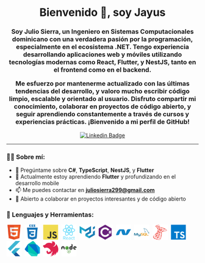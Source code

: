 <div id="header" align="center">
    <h1 align="center">Bienvenido 👋, soy Jayus</h1>
    <h3 align="center">
Soy Julio Sierra, un Ingeniero en Sistemas Computacionales dominicano con una verdadera pasión por la programación, especialmente en el ecosistema .NET. Tengo experiencia desarrollando aplicaciones web y móviles utilizando tecnologías modernas como React, Flutter, y NestJS, tanto en el frontend como en el backend.

Me esfuerzo por mantenerme actualizado con las últimas tendencias del desarrollo, y valoro mucho escribir código limpio, escalable y orientado al usuario. Disfruto compartir mi conocimiento, colaborar en proyectos de código abierto, y seguir aprendiendo constantemente a través de cursos y experiencias prácticas.
        <strong>¡Bienvenido a mi perfil de GitHub!</strong>
    </h3>
</div>

<div id="badges" align="center">
    <a href="https://www.linkedin.com/in/julio-sierra-jimenez/" target="_blank">
        <img src="https://img.shields.io/badge/LinkedIn-Julio%20Sierra-informational" alt="Linkedin Badge" />
    </a>
</div>

---

### 👨‍💻 Sobre mí:

- 💬 Pregúntame sobre **C#**, **TypeScript**, **NestJS**, y **Flutter**
- 🌱 Actualmente estoy aprendiendo **Flutter** y profundizando en el desarrollo mobile
- 📫 Me puedes contactar en **juliosierra299@gmail.com**
- 🤝 Abierto a colaborar en proyectos interesantes y de código abierto

<!-- - 🌐 Website [youdevs.com](youdevs.com) -->

<div align="left">
    <h3>🔨 Lenguajes y Herramientas:</h3>
    <div>
        <img src="https://github.com/devicons/devicon/blob/master/icons/html5/html5-original.svg" title="HTML5" alt="HTML" width="40" height="40"/>&nbsp;
        <img src="https://github.com/devicons/devicon/blob/master/icons/css3/css3-plain-wordmark.svg"  title="CSS3" alt="CSS" width="40" height="40"/>&nbsp;
        <img src="https://github.com/devicons/devicon/blob/master/icons/javascript/javascript-original.svg" title="JavaScript" alt="JavaScript" width="40" height="40"/>&nbsp;
        <img src="https://github.com/devicons/devicon/blob/master/icons/react/react-original-wordmark.svg" title="React" alt="React" width="40" height="40"/>&nbsp;
        <img src="https://github.com/devicons/devicon/blob/master/icons/materialui/materialui-original.svg" title="MAterial UI" alt="Material UI" width="40" height="40"/>&nbsp;
        <img src="https://github.com/devicons/devicon/blob/master/icons/csharp/csharp-plain.svg" title="CSharp" alt="Csharp" width="40" height="40"/>&nbsp;
        <img src="https://github.com/devicons/devicon/blob/master/icons/dot-net/dot-net-plain.svg" title=".Net" alt=".Net" width="40" height="40"/>&nbsp;
        <img src="https://github.com/devicons/devicon/blob/master/icons/mysql/mysql-original-wordmark.svg" title="MySQL"  alt="MySQL" width="40" height="40"/>&nbsp;
        <img src="https://github.com/devicons/devicon/blob/master/icons/microsoftsqlserver/microsoftsqlserver-plain.svg" title="SQLServer"  alt="MySQL" width="40" height="40"/>&nbsp;
        <img src="https://github.com/devicons/devicon/blob/master/icons/typescript/typescript-original.svg" title="TypeScript"  alt="TypeScript" width="40" height="40"/>&nbsp;
        <img src="https://github.com/devicons/devicon/blob/master/icons/flutter/flutter-original.svg" title="Flutter"  alt="TypeScript" width="40" height="40"/>&nbsp;
        <img src="https://github.com/devicons/devicon/blob/master/icons/dart/dart-original.svg" title="Dart"  alt="TypeScript" width="40" height="40"/>&nbsp;
        <img src="https://github.com/devicons/devicon/blob/master/icons/nestjs/nestjs-original.svg" title="Nest"  alt="TypeScript" width="40" height="40"/>&nbsp;
        <img src="https://github.com/devicons/devicon/blob/master/icons/nodejs/nodejs-original-wordmark.svg" title="NodeJs"  alt="TypeScript" width="40" height="40"/>&nbsp;
        
        
            
</div>
